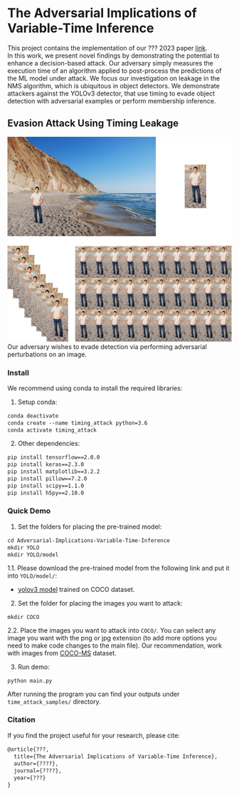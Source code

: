 # The Adversarial Implications of Variable-Time Inference
This project contains the implementation of our ??? 2023 paper [link](https://www.google.com).<br/>
In this work, we present novel findings by demonstrating the potential to enhance a decision-based attack.
Our adversary simply measures the execution time of an algorithm applied to post-process the predictions of the ML model under attack.
We focus our investigation on leakage in the NMS algorithm, which is ubiquitous in object detectors. We demonstrate attackers against the YOLOv3 detector, that use timing to evade object detection with adversarial examples or perform membership inference.
## Evasion Attack Using Timing Leakage
![](https://github.com/dudi709/Adversarial-Implications-Variable-Time-Inference/blob/main/doc/algo.png)
<br/>
Our adversary wishes to evade detection via performing adversarial perturbations on an image.

### Install

We recommend using conda to install the required libraries:
<br/>
1. Setup conda:
```
conda deactivate
conda create --name timing_attack python=3.6
conda activate timing_attack
```
2. Other dependencies:
```
pip install tensorflow==2.0.0
pip install keras==2.3.0
pip install matplotlib==3.2.2
pip install pillow==7.2.0
pip install scipy==1.1.0
pip install h5py==2.10.0
```

### Quick Demo

1. Set the folders for placing the pre-trained model:
```
cd Adversarial-Implications-Variable-Time-Inference
mkdir YOLO
mkdir YOLO/model
```
1.1. Please download the pre-trained model from the following link and put it into `YOLO/model/`:
- [yolov3 model](https://drive.google.com/file/d/19XC9ujio7AwpT52tcWiUmaoxoDWdjrQw/view?usp=sharing) trained on COCO dataset.

2. Set the folder for placing the images you want to attack:
```
mkdir COCO
```
2.2. Place the images you want to attack into `COCO/`. You can select any image you want with the png or jpg extension (to add more options you need to make code changes to the main file). Our recommendation, work with images from [COCO-MS](https://cocodataset.org/#download) dataset.

3. Run demo:
```
python main.py
```
After running the program you can find your outputs under `time_attack_samples/` directory.

### Citation
If you find the project useful for your research, please cite:
```
@article{???,
  title={The Adversarial Implications of Variable-Time Inference},
  author={????},
  journal={????},
  year={???}
}
```